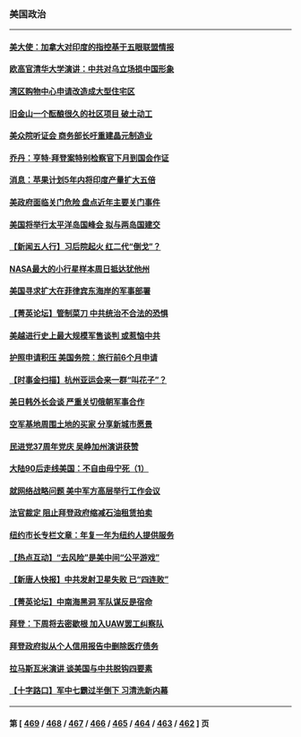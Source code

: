 ### 美国政治
---
#### [美大使：加拿大对印度的指控基于五眼联盟情报](../../pages/ncid1078159/n14080880.md) 
#### [欧高官清华大学演讲：中共对乌立场损中国形象](../../pages/ncid1078159/n14080869.md) 
#### [湾区购物中心申请改造成大型住宅区](../../pages/ncid1078159/n14080728.md) 
#### [旧金山一个酝酿很久的社区项目 破土动工](../../pages/ncid1078159/n14080722.md) 
#### [美众院听证会 商务部长吁重建晶元制造业](../../pages/ncid1078159/n14080367.md) 
#### [乔丹：亨特‧拜登案特别检察官下月到国会作证](../../pages/ncid1078159/n14080338.md) 
#### [消息：苹果计划5年内将印度产量扩大五倍](../../pages/ncid1078159/n14080336.md) 
#### [美政府面临关门危险 盘点近年主要关门事件](../../pages/ncid1078159/n14080298.md) 
#### [美国将举行太平洋岛国峰会 拟与两岛国建交](../../pages/ncid1078159/n14080297.md) 
#### [【新闻五人行】习后院起火 红二代“倒戈”？](../../pages/ncid1078159/n14079967.md) 
#### [NASA最大的小行星样本周日抵达犹他州](../../pages/ncid1078159/n14079948.md) 
#### [美国寻求扩大在菲律宾东海岸的军事部署](../../pages/ncid1078159/n14079945.md) 
#### [【菁英论坛】管制菜刀 中共统治不合法的恐惧](../../pages/ncid1078159/n14079964.md) 
#### [美越进行史上最大规模军售谈判 或惹恼中共](../../pages/ncid1078159/n14079940.md) 
#### [护照申请积压 美国务院：旅行前6个月申请](../../pages/ncid1078159/n14079916.md) 
#### [【时事金扫描】杭州亚运会来一群“叫花子”？](../../pages/ncid1078159/n14079875.md) 
#### [美日韩外长会谈 严重关切俄朝军事合作](../../pages/ncid1078159/n14079761.md) 
#### [空军基地周围土地的买家 分享新城市愿景](../../pages/ncid1078159/n14079724.md) 
#### [民进党37周年党庆 吴峥加州演讲获赞](../../pages/ncid1078159/n14079693.md) 
#### [大陆90后走线美国：不自由毋宁死（1）](../../pages/ncid1078159/n14079599.md) 
#### [就网络战略问题 美中军方高层举行工作会议](../../pages/ncid1078159/n14079590.md) 
#### [法官裁定 阻止拜登政府缩减石油租赁拍卖](../../pages/ncid1078159/n14079558.md) 
#### [纽约市长专栏文章：年复一年为纽约人提供服务](../../pages/ncid1078159/n14079635.md) 
#### [【热点互动】“去风险”是美中间“公平游戏”](../../pages/ncid1078159/n14079569.md) 
#### [【新唐人快报】中共发射卫星失败 已“四连败”](../../pages/ncid1078159/n14079516.md) 
#### [【菁英论坛】中南海黑洞 军队谋反是宿命](../../pages/ncid1078159/n14079496.md) 
#### [拜登：下周将去密歇根 加入UAW罢工纠察队](../../pages/ncid1078159/n14079484.md) 
#### [拜登政府拟从个人信用报告中删除医疗债务](../../pages/ncid1078159/n14079458.md) 
#### [拉马斯瓦米演讲 谈美国与中共脱钩四要素](../../pages/ncid1078159/n14079392.md) 
#### [【十字路口】军中七霸过半倒下 习清洗新内幕](../../pages/ncid1078159/n14079387.md) 

---
#### 第 [ [469](./469.md) / [468](./468.md) / [467](./467.md) / [466](./466.md) / [465](./465.md) / [464](./464.md) / [463](./463.md) / [462](./462.md) ] 页
